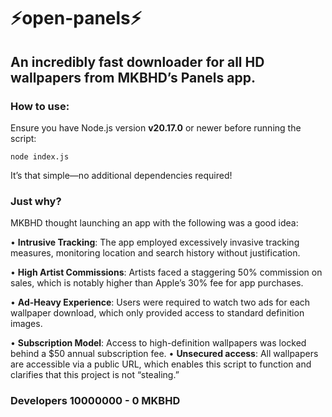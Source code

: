 # ⚡open-panels⚡
## An incredibly fast downloader for all HD wallpapers from MKBHD’s Panels app.

### How to use:
Ensure you have Node.js version **v20.17.0** or newer before running the script:

    node index.js
It’s that simple—no additional dependencies required!

### Just why?
MKBHD thought launching an app with the following was a good idea:

•  **Intrusive Tracking**: The app employed excessively invasive tracking measures, monitoring location and search history without justification.

•  **High Artist Commissions**: Artists faced a staggering 50% commission on sales, which is notably higher than Apple’s 30% fee for app purchases.

•  **Ad-Heavy Experience**: Users were required to watch two ads for each wallpaper download, which only provided access to standard definition images.

•  **Subscription Model**: Access to high-definition wallpapers was locked behind a $50 annual subscription fee.
•  **Unsecured access**: All wallpapers are accessible via a public URL, which enables this script to function and clarifies that this project is not “stealing.”

### Developers 10000000 - 0 MKBHD